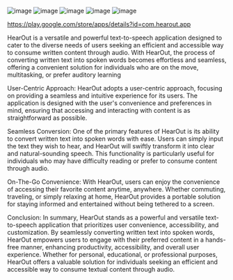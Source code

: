 
![image](https://github.com/Krupal60/HearOut/assets/108316639/dcea3882-dc8b-4d30-8ec6-147e4056e885)
![image](https://github.com/Krupal60/HearOut/assets/108316639/fc80c737-0edc-4b43-aec3-075f478072c6)
![image](https://github.com/Krupal60/HearOut/assets/108316639/85b4e349-7d37-43cb-9b68-5f6809781e24)
![image](https://github.com/Krupal60/HearOut/assets/108316639/ed5766bc-23c3-40f3-95aa-b1a13996a3bb)
![image](https://github.com/Krupal60/HearOut/assets/108316639/7b416d13-5331-4cec-bc5b-c621fa0cb907)

https://play.google.com/store/apps/details?id=com.hearout.app

HearOut is a versatile and powerful text-to-speech application designed to cater to the diverse needs of users seeking an efficient and accessible way to consume written content through audio. With HearOut, the process of converting written text into spoken words becomes effortless and seamless, offering a convenient solution for individuals who are on the move, multitasking, or prefer auditory learning

User-Centric Approach:
HearOut adopts a user-centric approach, focusing on providing a seamless and intuitive experience for its users. The application is designed with the user's convenience and preferences in mind, ensuring that accessing and interacting with content is as straightforward as possible.

Seamless Conversion:
One of the primary features of HearOut is its ability to convert written text into spoken words with ease. Users can simply input the text they wish to hear, and HearOut will swiftly transform it into clear and natural-sounding speech. This functionality is particularly useful for individuals who may have difficulty reading or prefer to consume content through audio.

On-The-Go Convenience:
With HearOut, users can enjoy the convenience of accessing their favorite content anytime, anywhere. Whether commuting, traveling, or simply relaxing at home, HearOut provides a portable solution for staying informed and entertained without being tethered to a screen.

Conclusion:
In summary, HearOut stands as a powerful and versatile text-to-speech application that prioritizes user convenience, accessibility, and customization. By seamlessly converting written text into spoken words, HearOut empowers users to engage with their preferred content in a hands-free manner, enhancing productivity, accessibility, and overall user experience. Whether for personal, educational, or professional purposes, HearOut offers a valuable solution for individuals seeking an efficient and accessible way to consume textual content through audio.




